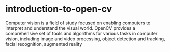# introduction-to-open-cv
Computer vision is a field of study focused on enabling computers to interpret and understand the visual world. OpenCV provides a comprehensive set of tools and algorithms for various tasks in computer vision, including image and video processing, object detection and tracking, facial recognition, augmented reality

